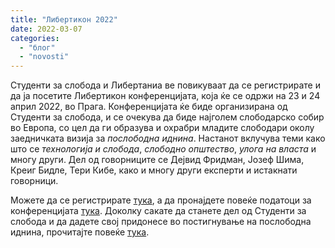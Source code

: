 ```yaml
---
title: "Либертикон 2022"
date: 2022-03-07
categories: 
  - "блог"
  - "novosti"
---
```


Студенти за слобода и Либертаниа ве повикуваат да се регистрирате и да ја посетите Либертикон конференцијата, која ќе се одржи на 23 и 24 април 2022, во Прага. Конференцијата ќе биде организирана од Студенти за слобода, и се очекува да биде најголем слободарско собир во Европа, со цел да ги образува и охрабри младите слободари околу заедничката визија за _послободна иднина_. Настанот вклучува теми како што се _технологија и слобода_, _слободно општество_, _улога на власта_ и многу други. Дел од говорниците се Дејвид Фридман, Јозеф Шима, Креиг Бидле, Тери Кибе, како и многу други експерти и истакнати говорници.

Можете да се регистрирате [тука](https://studentsforliberty.ticketspice.com/libertycon-2022), а да пронајдете повеќе податоци за конференцијата [тука](https://libertycon.net/). Доколку сакате да станете дел од Студенти за слобода и да дадете свој придонесе во постигнување на послободна иднина, прочитајте повеќе [тука](https://studentsforliberty.org/north-america/local-coordinator-program/).
